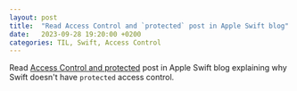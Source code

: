 ```yaml
---
layout: post
title:  "Read Access Control and `protected` post in Apple Swift blog"
date:   2023-09-28 19:20:00 +0200
categories: TIL, Swift, Access Control
---
```

Read [Access Control and protected](https://developer.apple.com/swift/blog/?id=11) post in Apple Swift blog explaining why Swift doesn't have `protected` access control.
